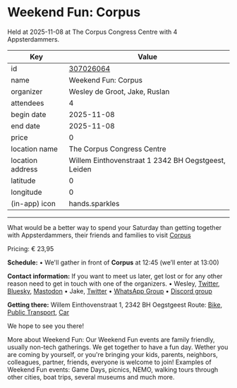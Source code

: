 # Weekend Fun: Corpus
Held at 2025-11-08 at The Corpus Congress Centre with 4 Appsterdammers.
        
|Key|Value
|---|---|
|id|[307026064](https://www.meetup.com/appsterdam/events/307026064/)|
|name|Weekend Fun: Corpus|
|organizer|Wesley de Groot, Jake, Ruslan|
|attendees|4|
|begin date|2025-11-08|
|end date|2025-11-08|
|price|0|
|location name|The Corpus Congress Centre|
|location address|Willem Einthovenstraat 1 2342 BH Oegstgeest, Leiden|
|latitude|0|
|longitude|0|
|(in-app) icon|hands.sparkles|

---

What would be a better way to spend your Saturday than getting together with Appsterdammers, their friends and families to visit [Corpus](https://corpusexperience.nl/en/)

Pricing: € 23,95

**Schedule:**
• We'll gather in front of **Corpus** at 12:45 (we’ll enter at 13:00)

**Contact information:**
If you want to meet us later, get lost or for any other reason need to get in touch with one of the organizers.
• Wesley, [Twitter](http://twitter.com/0xWDG/), [Bluesky](https://bsky.app/profile/0xwdg.bsky.social), [Mastodon](https://mastodon.social/@0xWDG)
• Jake, [Twitter](http://twitter.com/jake_ruston/)
• [WhatsApp Group](https://appsterdam.rs/whatsapp)
• [Discord group](https://appsterdam.rs/discord)

**Getting there:**
Willem Einthovenstraat 1, 2342 BH Oegstgeest
Route: [Bike](http://maps.apple.com/?daddr=Willem%20Einthovenstraat%201%2C%202342%20BH%20Oegstgeest&t=m&dirflg=b), [Public Transport](http://maps.apple.com/?daddr=Willem%20Einthovenstraat%201%2C%202342%20BH%20Oegstgeest&t=m&dirflg=r), [Car](http://maps.apple.com/?daddr=Willem%20Einthovenstraat%201%2C%202342%20BH%20Oegstgeest&t=m&dirflg=d)

We hope to see you there!

More about Weekend Fun:
Our Weekend Fun events are family friendly, usually non-tech gatherings. We get together to have a fun day. Wether you are coming by yourself, or you're bringing your kids, parents, neighbors, colleagues, partner, friends, everyone is welcome to join! Examples of Weekend Fun events: Game Days, picnics, NEMO, walking tours through other cities, boat trips, several museums and much more.
